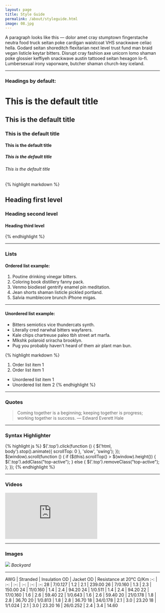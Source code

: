 ```yaml
---
layout: page
title: Style Guide
permalink: /about/styleguide.html
image: 08.jpg
---
```


A paragraph looks like this — dolor amet cray stumptown fingerstache neutra food truck seitan poke cardigan waistcoat VHS snackwave celiac hella. Godard seitan shoreditch flexitarian next level trust fund man braid vegan listicle keytar bitters. Disrupt cray fashion axe unicorn lomo shaman poke glossier keffiyeh snackwave austin tattooed seitan hexagon lo-fi. Lumbersexual irony vaporware, butcher shaman church-key iceland.

***

### Headings by default:

# This is the default title
## This is the default title
### This is the default title
#### This is the default title
##### This is the default title
###### This is the default title

{% highlight markdown %}
## Heading first level
### Heading second level
#### Heading third level
{% endhighlight %}

***

### Lists

#### Ordered list example:

1. Poutine drinking vinegar bitters.
2. Coloring book distillery fanny pack.
3. Venmo biodiesel gentrify enamel pin meditation.
4. Jean shorts shaman listicle pickled portland.
5. Salvia mumblecore brunch iPhone migas.

***

#### Unordered list example:

* Bitters semiotics vice thundercats synth.
* Literally cred narwhal bitters wayfarers.
* Kale chips chartreuse paleo tbh street art marfa.
* Mlkshk polaroid sriracha brooklyn.
* Pug you probably haven't heard of them air plant man bun.

{% highlight markdown %}
1. Order list item 1
2. Order list item 1

* Unordered list item 1
* Unordered list item 2
{% endhighlight %}

***

### Quotes

> Coming together is a beginning; keeping together is progress; working together is success. — Edward Everett Hale

***

### Syntax Highlighter

{% highlight js %}
  $('.top').click(function () {
    $('html, body').stop().animate({ scrollTop: 0 }, 'slow', 'swing');
  });
  $(window).scroll(function () {
    if ($(this).scrollTop() > $(window).height()) {
      $('.top').addClass("top-active");
    } else {
      $('.top').removeClass("top-active");
    };
  });
{% endhighlight %}

***

### Videos

<iframe src="https://www.youtube.com/embed/iWowJBRMtpc" frameborder="0" allowfullscreen></iframe>

***

### Images

![]({{site.baseurl}}/assets/09.jpg)
*Backyard*

***

AWG | Stranded | Insulation OD | Jacket OD | Resistance at 20℃ Ω/Km
:-: | :-: |  :-: |  :-: |  :-: |  :-: 
28 | 7/0.127 | 1.2 | 2.1 | 239.00
26 | 7/0.160 | 1.3 | 2.3 | 150.00
24 | 11/0.160 | 1.4 | 2.4 | 94.20
24 | 1/0.511 | 1.4 | 2.4 | 94.20
22 | 17/0.160 | 1.6 | 2.6 | 59.40
22 | 1/0.643 | 1.6 | 2.6 | 59.40
20 | 21/0.178 | 1.8 | 2.8 | 36.70
20 | 1/0.813 | 1.8 | 2.8 | 36.70
18 | 34/0.178 | 2.1 | 3.0 |  23.20
18 | 1/1.024 | 2.1 | 3.0 | 23.20
16 | 26/0.252 | 2.4 | 3.4 | 14.60




     
       
       
      

       
       
        
            
                  
                      
                           
                                 
                                     
                                      
                                       